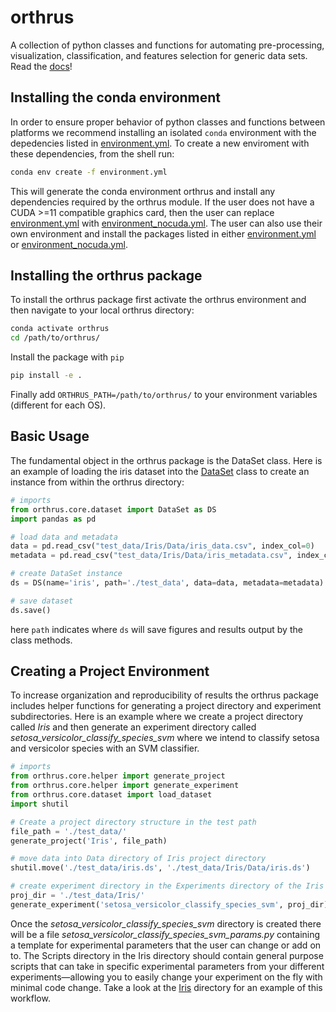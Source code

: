 # orthrus
A collection of python classes and functions for automating pre-processing, visualization, classification, and features selection for generic data sets. Read the [docs](https://ekehoe32.github.io/orthrus/)!

## Installing the conda environment
In order to ensure proper behavior of python classes and functions between platforms we recommend installing an isolated ```conda``` environment with the depedencies listed in [environment.yml](environment.yml). To create a new enviroment with these dependencies, from the shell run:
```bash
conda env create -f environment.yml
```
This will generate the conda environment orthrus and install any dependencies required by the orthrus module. If the user does not have a CUDA >=11 compatible graphics card, then the user can replace [environment.yml](environment.yml) with [environment_nocuda.yml](environment_nocuda.yml). The user can also use their own environment and install the packages listed in either [environment.yml](environment.yml) or [environment_nocuda.yml](environment_nocuda.yml).

## Installing the orthrus package
To install the orthrus package first activate the orthrus environment and then navigate to your local orthrus directory:
```bash
conda activate orthrus
cd /path/to/orthrus/
```
Install the package with ```pip```
```bash
pip install -e .
```
Finally add ```ORTHRUS_PATH=/path/to/orthrus/``` to your environment variables (different for each OS).

## Basic Usage
The fundamental object in the orthrus package is the DataSet class. Here is an example of loading the iris dataset into the [DataSet](https://ekehoe32.github.io/orthrus/rst/orthrus.core.html#orthrus.core.dataset.DataSet) class to create an instance from within the orthrus directory:

```python
# imports
from orthrus.core.dataset import DataSet as DS
import pandas as pd

# load data and metadata
data = pd.read_csv("test_data/Iris/Data/iris_data.csv", index_col=0)
metadata = pd.read_csv("test_data/Iris/Data/iris_metadata.csv", index_col=0)

# create DataSet instance
ds = DS(name='iris', path='./test_data', data=data, metadata=metadata)

# save dataset
ds.save()

```
here ```path``` indicates where ```ds``` will save figures and results output by the class methods.

## Creating a Project Environment
To increase organization and reproducibility of results the orthrus package includes helper functions for generating a project directory and experiment subdirectories. Here is an example where we create a project directory called *Iris* and then generate an experiment directory called *setosa_versicolor_classify_species_svm* where we intend to classify setosa and versicolor species with an SVM classifier.

```python
# imports
from orthrus.core.helper import generate_project
from orthrus.core.helper import generate_experiment
from orthrus.core.dataset import load_dataset
import shutil

# Create a project directory structure in the test path
file_path = './test_data/'
generate_project('Iris', file_path)

# move data into Data directory of Iris project directory
shutil.move('./test_data/iris.ds', './test_data/Iris/Data/iris.ds')

# create experiment directory in the Experiments directory of the Iris directory
proj_dir = './test_data/Iris/'
generate_experiment('setosa_versicolor_classify_species_svm', proj_dir)
```
Once the *setosa_versicolor_classify_species_svm* directory is created there will be a file *setosa_versicolor_classify_species_svm_params.py* containing a template for experimental parameters that the user can change or add on to. The Scripts directory in the Iris directory should contain general purpose scripts that can take in specific experimental parameters from your different experiments—allowing you to easily change your experiment on the fly with minimal code change. Take a look at the [Iris](test_data/Iris) directory for an example of this workflow.

